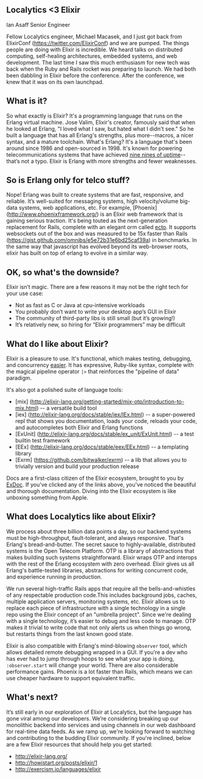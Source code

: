 ## Localytics <3 Elixir

Ian Asaff
Senior Engineer

Fellow Localytics engineer, Michael Macasek, and I just got back from ElixirConf (https://twitter.com/ElixirConf) and we are pumped. The things people are doing with Elixir is incredible. We heard talks on distributed computing, self-healing architectures, embedded systems, and web development. The last time I saw this much enthusiasm for new tech was back when the Ruby and Rails rocket was preparing to launch. We had both been dabbling in Elixir before the conference. After the conference, we knew that it was on its own launchpad.

## What is it?

So what exactly is Elixir? It's a programming language that runs on the Erlang virtual machine. Jose Valim, Elixir's creator, famously said that when he looked at Erlang, "I loved what I saw, but hated what I didn't see." So he built a language that has all Erlang's strengths, plus more--macros, a nicer syntax, and a mature toolchain. What's Erlang? It's a language that's been around since 1986 and open-sourced in 1998. It's known for powering telecommunications systems that have achieved [nine nines of uptime](https://pragprog.com/articles/erlang)--that’s not a typo. Elixir is Erlang with more strengths and fewer weaknesses.

## So is Erlang only for telco stuff?

Nope! Erlang was built to create systems that are fast, responsive, and reliable. It’s well-suited for messaging systems, high velocity/volume big-data systems, web applications, etc. For example, [Phoenix] (http://www.phoenixframework.org/) is an Elixir web framework that is gaining serious traction. It's being touted as the next-generation replacement for Rails, complete with an elegant orm called [ecto](https://github.com/elixir-lang/ecto). It supports websockets out of the box and was measured to be 15x faster than Rails (https://gist.github.com/omnibs/e5e72b31e6bd25caf39a) in benchmarks. In the same way that javascript has evolved beyond its web-browser roots, elixir has built on top of erlang to evolve in a similar way.

## OK, so what's the downside?

Elixir isn’t magic. There are a few reasons it may not be the right tech for your use case:

* Not as fast as C or Java at cpu-intensive workloads
* You probably don’t want to write your desktop app’s GUI in Elixir
* The community of third-party libs is still small (but it’s growing!)
* It’s relatively new, so hiring for “Elixir programmers” may be difficult

## What do I like about Elixir?

Elixir is a pleasure to use. It's functional, which makes testing, debugging, and concurrency [easier](http://www.defmacro.org/ramblings/fp.html). It has expressive, Ruby-like syntax, complete with the magical pipeline operator `|>` that reinforces the "pipeline of data" paradigm. 

It's also got a polished suite of language tools:

 * [mix] (http://elixir-lang.org/getting-started/mix-otp/introduction-to-mix.html) -- a versatile build tool
 * [iex] (http://elixir-lang.org/docs/stable/iex/IEx.html) -- a super-powered repl that shows you documentation, loads your code, reloads your code, and autocompletes both Elixir and Erlang functions
 * [ExUnit] (http://elixir-lang.org/docs/stable/ex_unit/ExUnit.html) -- a test builtin test framework
 * [EEx] (http://elixir-lang.org/docs/stable/eex/EEx.html) -- a templating library
 * [Exrm] (https://github.com/bitwalker/exrm) -- a lib that allows you to trivially version and build your production release

Docs are a first-class citizen of the Elixir ecosystem, brought to you by [ExDoc](https://github.com/elixir-lang/ex_doc). If you've clicked any of the links above, you've noticed the beautiful and thorough documentation. Diving into the Elixir ecosystem is like unboxing something from Apple.

## What does Localytics like about Elixir?

We process about three billion data points a day, so our backend systems must be high-throughput, fault-tolerant, and always responsive. That's Erlang's bread-and-butter. The secret sauce to highly-available, distributed systems is the Open Telecom Platform. OTP is a library of abstractions that makes building such systems straightforward. Elixir wraps OTP and interops with the rest of the Erlang ecosystem with zero overhead. Elixir gives us all Erlang's battle-tested libraries, abstractions for writing concurrent code, and experience running in production.

We run several high-traffic Rails apps that require all the bells-and-whistles of any respectable production code.This includes background jobs, caches, multiple application servers, monitoring systems, etc. Elixir allows us to replace each piece of infrastructure with a single technology in a single repo using the Elixir concept of an "umbrella project". Since we're dealing with a single technology, it’s easier to debug and less code to manage. OTP makes it trivial to write code that not only alerts us when things go wrong, but restarts things from the last known good state. 

Elixir is also compatible with Erlang's mind-blowing `observer` tool, which allows detailed remote debugging wrapped in a GUI. If you're a dev who has ever had to jump through hoops to see what your app is doing, `:observer.start` will change your world.  There are also considerable performance gains. Phoenix is a lot faster than Rails, which means we can use cheaper hardware to support equivalent traffic.



## What's next?

It’s still early in our exploration of Elixir at Localytics, but the language has gone viral among our developers. We’re considering breaking up our monolithic backend into services and using channels in our web dashboard for real-time data feeds. As we ramp up, we're looking forward to watching and contributing to the budding Elixir community. If you're inclined, below are a few Elixir resources that should help you get started:

* http://elixir-lang.org/
* http://howistart.org/posts/elixir/1
* http://exercism.io/languages/elixir

